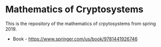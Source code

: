 # Mathematics of Cryptosystems 

This is the repository of the mathematics of crpytosystems from spring 2019.

* Book - https://www.springer.com/us/book/9781441926746
